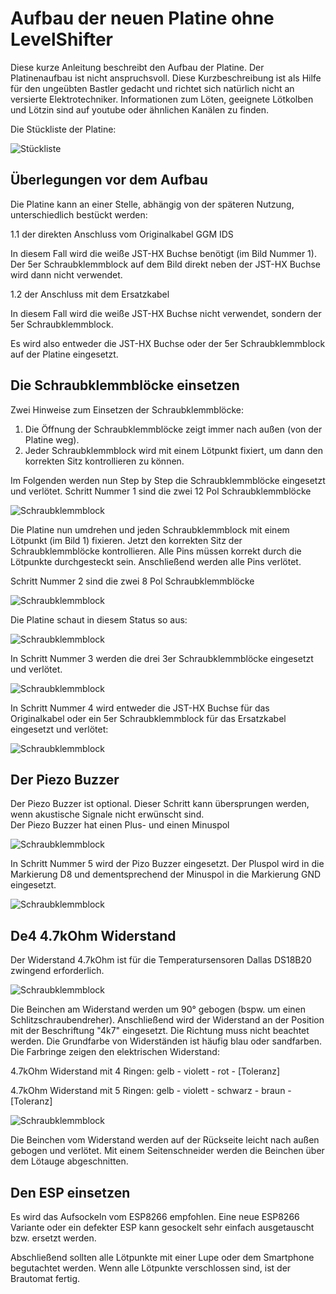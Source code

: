 # Aufbau der neuen Platine ohne LevelShifter

Diese kurze Anleitung beschreibt den Aufbau der Platine. Der Platinenaufbau ist nicht anspruchsvoll. Diese Kurzbeschreibung ist als Hilfe für den ungeübten Bastler gedacht und richtet sich natürlich nicht an versierte Elektrotechniker. Informationen zum Löten, geeignete Lötkolben und Lötzin sind auf youtube oder ähnlichen Kanälen zu finden.

Die Stückliste der Platine:

![Stückliste](/docs/img/Aufbau1.jpg)

## Überlegungen vor dem Aufbau

Die Platine kann an einer Stelle, abhängig von der späteren Nutzung, unterschiedlich bestückt werden:

1.1 der direkten Anschluss vom Originalkabel GGM IDS

In diesem Fall wird die weiße JST-HX Buchse benötigt (im Bild Nummer 1). Der 5er Schraubklemmblock auf dem Bild direkt neben der JST-HX Buchse wird dann nicht verwendet.

1.2 der Anschluss mit dem Ersatzkabel

In diesem Fall wird die weiße JST-HX Buchse nicht verwendet, sondern der 5er Schraubklemmblock.

Es wird also entweder die JST-HX Buchse oder der 5er Schraubklemmblock auf der Platine eingesetzt.

## Die Schraubklemmblöcke einsetzen

Zwei Hinweise zum Einsetzen der Schraubklemmblöcke:

1. Die Öffnung der Schraubklemmblöcke zeigt immer nach außen (von der Platine weg).
2. Jeder Schraubklemmblock wird mit einem Lötpunkt fixiert, um dann den korrekten Sitz kontrollieren zu können.

Im Folgenden werden nun Step by Step die Schraubklemmblöcke eingesetzt und verlötet. Schritt Nummer 1 sind die zwei 12 Pol Schraubklemmblöcke

![Schraubklemmblock](/docs/img/Aufbau2.jpg)

Die Platine nun umdrehen und jeden Schraubklemmblock mit einem Lötpunkt (im Bild 1) fixieren. Jetzt den korrekten Sitz der Schraubklemmblöcke kontrollieren. Alle Pins müssen korrekt durch die Lötpunkte durchgesteckt sein. Anschließend werden alle Pins verlötet.

Schritt Nummer 2 sind die zwei 8 Pol Schraubklemmblöcke

![Schraubklemmblock](/docs/img/Aufbau3.jpg)

Die Platine schaut in diesem Status so aus:

![Schraubklemmblock](/docs/img/Aufbau4.jpg)

In Schritt Nummer 3 werden die drei 3er Schraubklemmblöcke eingesetzt und verlötet.

![Schraubklemmblock](/docs/img/Aufbau5.jpg)

In Schritt Nummer 4 wird entweder die JST-HX Buchse für das Originalkabel oder ein 5er Schraubklemmblock für das Ersatzkabel eingesetzt und verlötet:

![Schraubklemmblock](/docs/img/Aufbau6.jpg)

## Der Piezo Buzzer

Der Piezo Buzzer ist optional. Dieser Schritt kann übersprungen werden, wenn akustische Signale nicht erwünscht sind.\
Der Piezo Buzzer hat einen Plus- und einen Minuspol

![Schraubklemmblock](/docs/img/Aufbau8.jpg)

In Schritt Nummer 5 wird der Pizo Buzzer eingesetzt. Der Pluspol wird in die Markierung D8 und dementsprechend der Minuspol in die Markierung GND eingesetzt.

![Schraubklemmblock](/docs/img/Aufbau7.jpg)

## De4 4.7kOhm Widerstand

Der Widerstand 4.7kOhm ist für die Temperatursensoren Dallas DS18B20 zwingend erforderlich.

![Schraubklemmblock](/docs/img/Aufbau9.jpg)

Die Beinchen am Widerstand werden um 90° gebogen (bspw. um einen Schlitzschraubendreher). Anschließend wird der Widerstand an der Position mit der Beschriftung "4k7" eingesetzt. Die Richtung muss nicht beachtet werden. Die Grundfarbe von Widerständen ist häufig blau oder sandfarben. Die Farbringe zeigen den elektrischen Widerstand:

4.7kOhm Widerstand mit 4 Ringen: gelb - violett - rot - [Toleranz]

4.7kOhm Widerstand mit 5 Ringen: gelb - violett - schwarz - braun - [Toleranz]

![Schraubklemmblock](/docs/img/Aufbau10.jpg)

Die Beinchen vom Widerstand werden auf der Rückseite leicht nach außen gebogen und verlötet. Mit einem Seitenschneider werden die Beinchen über dem Lötauge abgeschnitten.

## Den ESP einsetzen

Es wird das Aufsockeln vom ESP8266 empfohlen. Eine neue ESP8266 Variante oder ein defekter ESP kann gesockelt sehr einfach ausgetauscht bzw. ersetzt werden.

Abschließend sollten alle Lötpunkte mit einer Lupe oder dem Smartphone begutachtet werden. Wenn alle Lötpunkte verschlossen sind, ist der Brautomat fertig.
